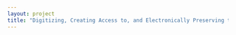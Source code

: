 ```yaml
--- 
layout: project 
title: "Digitizing, Creating Access to, and Electronically Preserving the Hidden Special Collections and Archives of the Fundación Luis Muñoz Marín, San Juan, Puerto Rico" 
---
```



